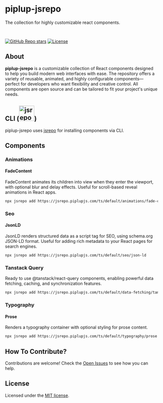 # piplup-jsrepo

The collection for highly customizable react components.

<br />

<a href="https://github.com/sadik-malik/piplup-jsrepo/stargazers"><img alt="GitHub Repo stars" src="https://img.shields.io/github/stars/sadik-malik/piplup-jsrepo"></a>
<a href="https://github.com/sadik-malik/piplup-jsrepo/blob/main/LICENSE"><img alt="License" src="https://img.shields.io/badge/License-MIT-magenta"></a>

## About

**piplup-jsrepo** is a customizable collection of React components designed to help you build modern web interfaces with ease. The repository offers a variety of reusable, animated, and highly configurable components—perfect for developers who want flexibility and creative control. All components are open source and can be tailored to fit your project's unique needs.


## CLI (<a href="https://jsrepo.dev"><img src="https://jsrepo.dev/badges/jsrepo.svg" width="50" alt="jsrepo"></a>)

piplup-jsrepo uses [jsrepo](https://jsrepo.dev) for installing components via CLI.

## Components

### Animations

#### FadeContent
FadeContent animates its children into view when they enter the viewport, with optional blur and delay effects. Useful for scroll-based reveal animations in React apps.

```bash
npx jsrepo add https://jsrepo.piplupjs.com/ts/default/animations/fade-content
```

### Seo

#### JsonLD
JsonLD renders structured data as a script tag for SEO, using schema.org JSON-LD format. Useful for adding rich metadata to your React pages for search engines.

```bash
npx jsrepo add https://jsrepo.piplupjs.com/ts/default/seo/json-ld
```
### Tanstack Query
Ready to use @tanstack/react-query components, enabling powerful data fetching, caching, and synchronization features.

```bash
npx jsrepo add https://jsrepo.piplupjs.com/ts/default/data-fetching/tanstack-query
```


### Typography

#### Prose
Renders a typography container with optional styling for prose content.

```bash
npx jsrepo add https://jsrepo.piplupjs.com/ts/default/typography/prose
```

## How To Contribute?

Contributions are welcome! Check the [Open Issues](https://github.com/sadik-malik/piplup-jsrepo/issues) to see how you can help.

## License

Licensed under the [MIT license](https://github.com/sadik-malik/piplup-jsrepo/blob/main/LICENSE).
